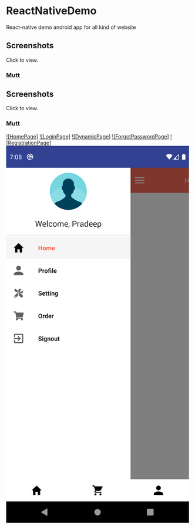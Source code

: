 # ReactNativeDemo
React-native demo android app for all kind of website

Screenshots
-----------

Click to view.

### Mutt

Screenshots
-----------

Click to view.

### Mutt

[![HomePage]](https://github.com/pradeep4uhere/ReactNativeDemo/blob/master/screenshots/homePage.png)
[![LoginPage]](https://github.com/pradeep4uhere/ReactNativeDemo/blob/master/screenshots/login.png)
[![DynamicPage]](https://github.com/pradeep4uhere/ReactNativeDemo/blob/master/screenshots/3.png)
[![ForgotPasswordPage]](https://github.com/pradeep4uhere/ReactNativeDemo/blob/master/screenshots/forgotpassword.png)
[![RegistrationPage]](https://github.com/pradeep4uhere/ReactNativeDemo/blob/master/screenshots/register.png)
[![ProfileMenu](https://github.com/pradeep4uhere/ReactNativeDemo/blob/master/screenshots/profileMenu.png)](https://github.com/pradeep4uhere/ReactNativeDemo/blob/master/screenshots/profileMenu.png)




